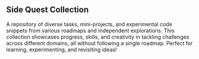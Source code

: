 ## Side Quest Collection
A repository of diverse tasks, mini-projects, and experimental code snippets from various roadmaps and independent explorations. This collection showcases progress, skills, and creativity in tackling challenges across different domains, all without following a single roadmap. Perfect for learning, experimenting, and revisiting ideas!
